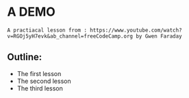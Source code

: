 # A DEMO
    A practiacal lesson from : https://www.youtube.com/watch?v=RGOj5yH7evk&ab_channel=freeCodeCamp.org by Gwen Faraday
    
## Outline:
- The first lesson 
- The second lesson
- The third lesson 
